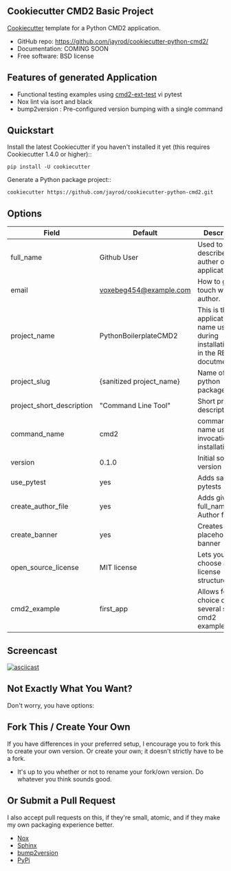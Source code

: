 
Cookiecutter CMD2 Basic Project 
-------------------------------

[Cookiecutter](https://github.com/cookiecutter/cookiecutter) template for a Python CMD2 application.

* GitHub repo: https://github.com/jayrod/cookiecutter-python-cmd2/
* Documentation: COMING SOON
* Free software: BSD license

Features of generated Application
--------

* Functional testing examples using [cmd2-ext-test](https://github.com/python-cmd2/cmd2-ext-test) vi pytest
* Nox lint via isort and black
* bump2version : Pre-configured version bumping with a single command



Quickstart
----------

Install the latest Cookiecutter if you haven't installed it yet (this requires
Cookiecutter 1.4.0 or higher)::

    pip install -U cookiecutter

Generate a Python package project::

    cookiecutter https://github.com/jayrod/cookiecutter-python-cmd2.git

Options
-------

| Field        | Default                  | Description                                                                            |
|--------------|--------------------------|----------------------------------------------------------------------------------------|
| full_name    | Github User              | Used to describe the auther of this application.                                       |
| email        | voxebeg454@example.com   | How to get in touch with the author.                                                   |
| project_name | PythonBoilerplateCMD2    | This is the application name used during installation and in the README docutmentation |
| project_slug | {sanitized project_name} | Name of the python package                                                             |
| project_short_description| "Command Line Tool" | Short project description|
| command_name | cmd2 | command name used for invocation after installation|
| version | 0.1.0   | Initial software version |
| use_pytest |  yes   | Adds sample pytests |
| create_author_file |  yes   | Adds given full_name to an Author file|
| create_banner | yes   | Creates a placeholder banner |
| open_source_license | MIT license| Lets you choose a license structure|
| cmd2_example |  first_app | Allows for choice of several startup cmd2 examples|


Screencast
----------

[![asciicast](https://asciinema.org/a/388246.svg)](https://asciinema.org/a/388246)


Not Exactly What You Want?
--------------------------

Don't worry, you have options:

Fork This / Create Your Own
----------

If you have differences in your preferred setup, I encourage you to fork this
to create your own version. Or create your own; it doesn't strictly have to
be a fork.

* It's up to you whether or not to rename your fork/own version. Do whatever
  you think sounds good.

Or Submit a Pull Request
----------

I also accept pull requests on this, if they're small, atomic, and if they
make my own packaging experience better.

* [Nox](https://nox.thea.codes/en/stable/)
* [Sphinx](http://sphinx-doc.org/)
* [bump2version](https://github.com/c4urself/bump2version)
* [PyPi](https://pypi.python.org/pypi)
